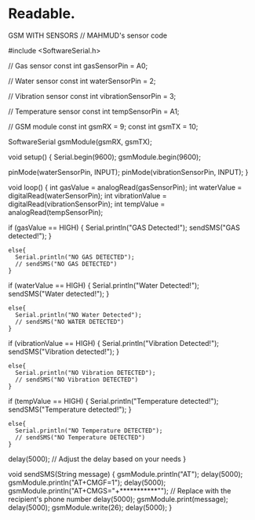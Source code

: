 # Readable.
GSM WITH SENSORS
// MAHMUD's sensor code

#include <SoftwareSerial.h>

// Gas sensor
const int gasSensorPin = A0;

// Water sensor
const int waterSensorPin = 2;

// Vibration sensor
const int vibrationSensorPin = 3;

// Temperature sensor
const int tempSensorPin = A1;

// GSM module
const int gsmRX = 9;
const int gsmTX = 10;

SoftwareSerial gsmModule(gsmRX, gsmTX);

void setup() {
  Serial.begin(9600);
  gsmModule.begin(9600);

  pinMode(waterSensorPin, INPUT);
  pinMode(vibrationSensorPin, INPUT);
}

void loop() {
  int gasValue = analogRead(gasSensorPin);
  int waterValue = digitalRead(waterSensorPin);
  int vibrationValue = digitalRead(vibrationSensorPin);
  int tempValue = analogRead(tempSensorPin);

  if (gasValue == HIGH) {
    Serial.println("GAS Detected!");
    sendSMS("GAS detected!");
    }

    else{
      Serial.println("NO GAS DETECTED");
      // sendSMS("NO GAS DETECTED")
    }
  
  
  if (waterValue == HIGH) {
    Serial.println("Water Detected!");
    sendSMS("Water detected!");
    }

    else{
      Serial.println("NO Water Detected");
      // sendSMS("NO WATER DETECTED")
    }
  

 if (vibrationValue == HIGH) {
    Serial.println("Vibration Detected!");
    sendSMS("Vibration detected!");
    }

    else{
      Serial.println("NO Vibration DETECTED");
      // sendSMS("NO Vibration DETECTED")
    }
  
  if (tempValue == HIGH) {
    Serial.println("Temperature detected!");
    sendSMS("Temperature  detected!");
    }

    else{
      Serial.println("NO Temperature DETECTED");
      // sendSMS("NO Temperature DETECTED")
    }
  
  delay(5000);  // Adjust the delay based on your needs
}

void sendSMS(String message) {
  gsmModule.println("AT");
  delay(5000);
  gsmModule.println("AT+CMGF=1");
  delay(5000);
  gsmModule.println("AT+CMGS=\"+***********\""); // Replace with the recipient's phone number
  delay(5000);
  gsmModule.print(message);
  delay(5000);
  gsmModule.write(26);
  delay(5000);
}
